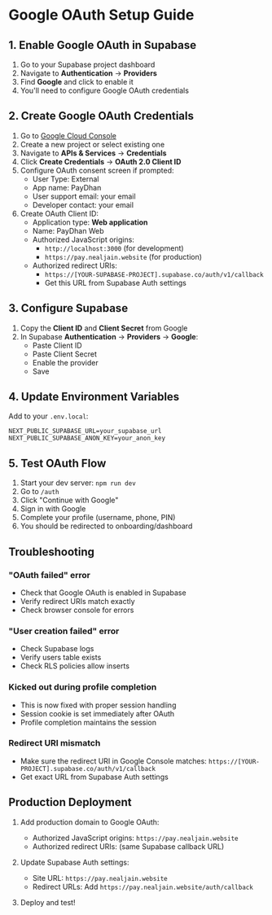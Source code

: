 # Google OAuth Setup Guide

## 1. Enable Google OAuth in Supabase

1. Go to your Supabase project dashboard
2. Navigate to **Authentication** → **Providers**
3. Find **Google** and click to enable it
4. You'll need to configure Google OAuth credentials

## 2. Create Google OAuth Credentials

1. Go to [Google Cloud Console](https://console.cloud.google.com/)
2. Create a new project or select existing one
3. Navigate to **APIs & Services** → **Credentials**
4. Click **Create Credentials** → **OAuth 2.0 Client ID**
5. Configure OAuth consent screen if prompted:
   - User Type: External
   - App name: PayDhan
   - User support email: your email
   - Developer contact: your email
6. Create OAuth Client ID:
   - Application type: **Web application**
   - Name: PayDhan Web
   - Authorized JavaScript origins:
     - `http://localhost:3000` (for development)
     - `https://pay.nealjain.website` (for production)
   - Authorized redirect URIs:
     - `https://[YOUR-SUPABASE-PROJECT].supabase.co/auth/v1/callback`
     - Get this URL from Supabase Auth settings

## 3. Configure Supabase

1. Copy the **Client ID** and **Client Secret** from Google
2. In Supabase **Authentication** → **Providers** → **Google**:
   - Paste Client ID
   - Paste Client Secret
   - Enable the provider
   - Save

## 4. Update Environment Variables

Add to your `.env.local`:

```env
NEXT_PUBLIC_SUPABASE_URL=your_supabase_url
NEXT_PUBLIC_SUPABASE_ANON_KEY=your_anon_key
```

## 5. Test OAuth Flow

1. Start your dev server: `npm run dev`
2. Go to `/auth`
3. Click "Continue with Google"
4. Sign in with Google
5. Complete your profile (username, phone, PIN)
6. You should be redirected to onboarding/dashboard

## Troubleshooting

### "OAuth failed" error
- Check that Google OAuth is enabled in Supabase
- Verify redirect URIs match exactly
- Check browser console for errors

### "User creation failed" error
- Check Supabase logs
- Verify users table exists
- Check RLS policies allow inserts

### Kicked out during profile completion
- This is now fixed with proper session handling
- Session cookie is set immediately after OAuth
- Profile completion maintains the session

### Redirect URI mismatch
- Make sure the redirect URI in Google Console matches:
  `https://[YOUR-PROJECT].supabase.co/auth/v1/callback`
- Get exact URL from Supabase Auth settings

## Production Deployment

1. Add production domain to Google OAuth:
   - Authorized JavaScript origins: `https://pay.nealjain.website`
   - Authorized redirect URIs: (same Supabase callback URL)

2. Update Supabase Auth settings:
   - Site URL: `https://pay.nealjain.website`
   - Redirect URLs: Add `https://pay.nealjain.website/auth/callback`

3. Deploy and test!
